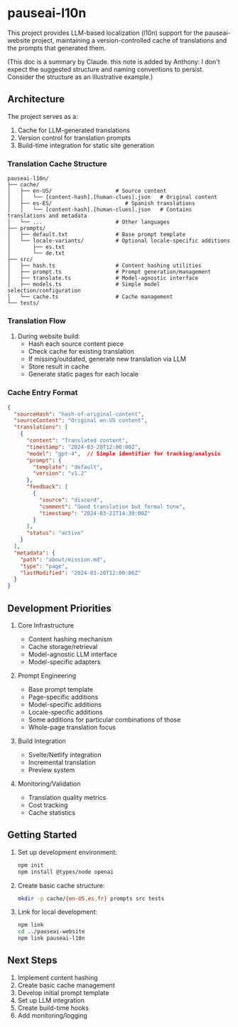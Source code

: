 # pauseai-l10n

This project provides LLM-based localization (l10n) support for the pauseai-website project, maintaining a version-controlled cache of translations and the prompts that generated them.

(This doc is a summary by Claude. this note is added by Anthony: I don't expect the suggested structure and naming conventions to persist. Consider the structure as an illustrative example.)
 
## Architecture

The project serves as a:
1. Cache for LLM-generated translations
2. Version control for translation prompts
3. Build-time integration for static site generation

### Translation Cache Structure
```
pauseai-l10n/
├── cache/
│   ├── en-US/                    # Source content
│   │   └── [content-hash].[human-clues].json   # Original content
│   ├── es-ES/                       # Spanish translations
│   │   └── [content-hash].[human-clues].json   # Contains translations and metadata
│   └── ...                       # Other languages
├── prompts/
│   ├── default.txt               # Base prompt template
│   └── locale-variants/          # Optional locale-specific additions
│       ├── es.txt
│       └── de.txt
├── src/
│   ├── hash.ts                   # Content hashing utilities
│   ├── prompt.ts                 # Prompt generation/management
│   ├── translate.ts              # Model-agnostic interface
│   ├── models.ts                 # Simple model selection/configuration
│   └── cache.ts                  # Cache management
└── tests/
```

### Translation Flow

1. During website build:
   - Hash each source content piece
   - Check cache for existing translation
   - If missing/outdated, generate new translation via LLM
   - Store result in cache
   - Generate static pages for each locale

### Cache Entry Format
```json
{
  "sourceHash": "hash-of-original-content",
  "sourceContent": "Original en-US content",
  "translations": [
    {
      "content": "Translated content",
      "timestamp": "2024-03-20T12:00:00Z",
      "model": "gpt-4",  // Simple identifier for tracking/analysis
      "prompt": {
        "template": "default",
        "version": "v1.2"
      },
      "feedback": [
        {
          "source": "discord",
          "comment": "Good translation but formal tone",
          "timestamp": "2024-03-21T14:30:00Z"
        }
      ],
      "status": "active"
    }
  ],
  "metadata": {
    "path": "about/mission.md",
    "type": "page",
    "lastModified": "2024-03-20T12:00:00Z"
  }
}
```

## Development Priorities

1. Core Infrastructure
   - Content hashing mechanism
   - Cache storage/retrieval
   - Model-agnostic LLM interface
   - Model-specific adapters

2. Prompt Engineering
   - Base prompt template
   - Page-specific additions
   - Model-specific additions
   - Locale-specific additions
   - Some additions for particular combinations of those
   - Whole-page translation focus

3. Build Integration
   - Svelte/Netlify integration
   - Incremental translation
   - Preview system

4. Monitoring/Validation
   - Translation quality metrics
   - Cost tracking
   - Cache statistics

## Getting Started

1. Set up development environment:
   ```bash
   npm init
   npm install @types/node openai
   ```

2. Create basic cache structure:
   ```bash
   mkdir -p cache/{en-US,es,fr} prompts src tests
   ```

3. Link for local development:
   ```bash
   npm link
   cd ../pauseai-website
   npm link pauseai-l10n
   ```

## Next Steps

1. Implement content hashing
2. Create basic cache management
3. Develop initial prompt template
4. Set up LLM integration
5. Create build-time hooks
6. Add monitoring/logging 